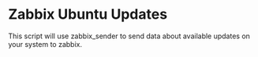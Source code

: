 # Zabbix Ubuntu Updates
This script will use zabbix_sender to send data about available updates on your system to zabbix.